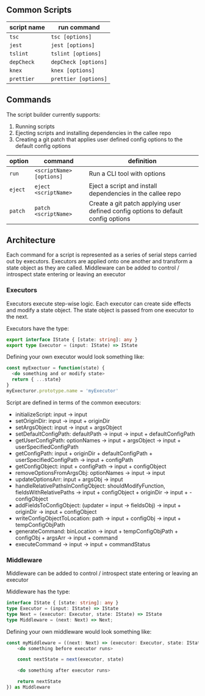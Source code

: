 ## Common Scripts

| script name     | run command     | 
| ---------  | --------------- |
| `tsc`      | `tsc [options]` |
| `jest`     | `jest [options]` |
| `tslint`   | `tslint [options]` |
| `depCheck` | `depCheck [options]` |
| `knex`     | `knex [options]` |
| `prettier` | `prettier [options]` |


## Commands 

The script builder currently supports:

1. Running scripts
2. Ejecting scripts and installing dependencies in the callee repo
3. Creating a git patch that applies user defined config options to the default config options

| option  | command                  | definition | 
| ------- | ------------------------ | ---------- |
| `run`   | `<scriptName> [options]` | Run a CLI tool with options
| `eject` | `eject <scriptName>`     | Eject a script and install dependencies in the callee repo
| `patch` | `patch <scriptName>`     | Create a git patch applying user defined config options to default config options


## Architecture

Each command for a script is represented as a series of serial steps carried out by executors.
Executors are applied onto one another and transform a state object as they are called. 
Middleware can be added to control / introspect state entering or leaving an executor

### Executors

Executors execute step-wise logic.
Each executor can create side effects and modify a state object. The state object is passed from one executor to the next.

Executors have the type:

```typescript
export interface IState { [state: string]: any }
export type Executor = (input: IState) => IState
```

Defining your own executor would look something like:

```typescript
const myExectuor = function(state) {
  <do something and or modify state>
  return { ...state}
}
myExecturor.prototype.name = 'myExecutor'
```

Script are defined in terms of the common executors:

- initializeScript: input -> input
- setOriginDir: input -> input + originDir
- setArgsObject: input -> input + argsObject
- setDefaultConfigPath: defaultPath -> input -> input + defaultConfigPath
- getUserConfigPath: optionNames -> input + argsObject -> input + userSpecifiedConfigPath
- getConfigPath: input + originDir + defaultConfigPath + userSpecifiedConfigPath -> input + configPath
- getConfigObject: input + configPath -> input + configObject
- removeOptionsFromArgsObj: optionNames -> input -> input 
- updateOptionsArr: input + argsObj -> input
- handleRelativePathsInConfigObject: shouldModifyFunction, fieldsWithRelativePaths -> input + configObject + originDir -> input + - configObject
- addFieldsToConfigObject: (updater = input -> fieldsObj) -> input + originDir -> input + configObject
- writeConfigObjectToLocation: path -> input + configObj -> input + tempConfigObjPath
- generateCommand: binLocation -> input + tempConfigObjPath + configObj + argsArr -> input + command
- executeCommand -> input -> input + commandStatus

### Middleware

Middleware can be added to control / introspect state entering or leaving an executor

Middleware has the type:

```typescript
interface IState { [state: string]: any }
type Executor = (input: IState) => IState
type Next = (executor: Executor, state: IState) => IState
type Middleware = (next: Next) => Next;
```

Defining your own middleware would look something like:

```typescript
const myMiddleware = ((next: Next) => (executor: Executor, state: IState) => {
    <do something before executor runs>

    const nextState = next(executor, state)

    <do something after executor runs>

    return nextState
}) as Middleware
```